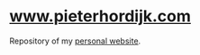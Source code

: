 www.pieterhordijk.com
=====================

Repository of my [personal website](https://pieterhordijk.com).
